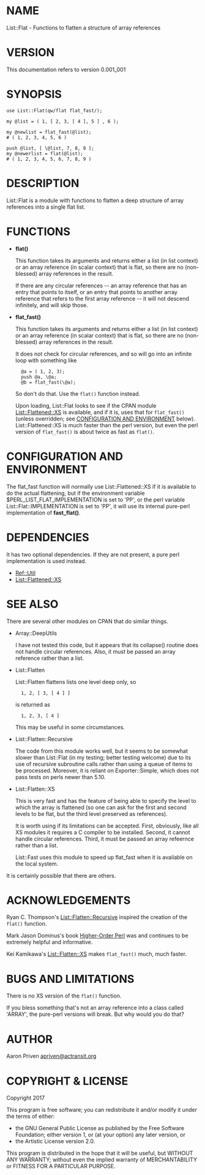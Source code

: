 # NAME

List::Flat - Functions to flatten a structure of array references

# VERSION

This documentation refers to version 0.001\_001

# SYNOPSIS

    use List::Flat(qw/flat flat_fast/);
    
    my @list = ( 1, [ 2, 3, [ 4 ], 5 ] , 6 );
    
    my @newlist = flat_fast(@list);
    # ( 1, 2, 3, 4, 5, 6 )

    push @list, [ \@list, 7, 8, 9 ];
    my @newerlist = flat(@list);
    # ( 1, 2, 3, 4, 5, 6, 7, 8, 9 )

# DESCRIPTION

List::Flat is a module with functions to flatten a deep structure
of array references into a single flat list.

# FUNCTIONS

- **flat()**

    This function takes its arguments and returns either a list (in
    list context) or an array reference (in scalar context) that is
    flat, so there are no (non-blessed) array references in the result.

    If there are any circular references -- an array reference that has
    an entry that points to itself, or an entry that points to another
    array reference that refers to the first array reference -- it will
    not descend infinitely, and will skip those.

- **flat\_fast()**

    This function takes its arguments and returns either a list (in
    list context) or an array reference (in scalar context) that is
    flat, so there are no (non-blessed) array references in the result.

    It does not check for circular references, and so will go into an infinite loop with something
    like

        @a = ( 1, 2, 3);
        push @a, \@a;
        @b = flat_fast(\@a);

    So don't do that. Use the `flat()` function instead.

    Upon loading, List::Flat looks to see if the CPAN module
    [List::Flattened::XS](https://metacpan.org/pod/List::Flattened::XS) is available, and if it
    is, uses that for `flat_fast()` (unless overridden; see [CONFIGURATION AND
    ENVIRONMENT](#configuration-and-environment) below).  List::Flattened::XS
    is much faster than the perl version, but even the perl version of
    `flat_fast()` is about twice as fast as `flat()`.

# CONFIGURATION AND ENVIRONMENT

The flat\_fast function will normally use List::Flattened::XS if it
is available to do the actual flattening, but if the environment
variable $PERL\_LIST\_FLAT\_IMPLEMENTATION is set to 'PP', or the perl
variable List::Flat::IMPLEMENTATION is set to 'PP', it will use its
internal pure-perl implementation of **fast\_flat()**.

# DEPENDENCIES

It has two optional dependencies. If they are not present, a pure
perl implementation is used instead.

- [Ref::Util](https://metacpan.org/pod/Ref::Util)
- [List::Flattened::XS](https://metacpan.org/pod/List::Flattened::XS)

# SEE ALSO

There are several other modules on CPAN that do similar things.

- Array::DeepUtils

    I have not tested this code, but it appears that its collapse()
    routine does not handle circular references.  Also, it must be
    passed an array reference rather than a list.

- List::Flatten

    List::Flatten flattens lists one level deep only, so

        1, 2, [ 3, [ 4 ] ]

    is returned as 

        1, 2, 3, [ 4 ]

    This may be useful in some circumstances.

- List::Flatten::Recursive

    The code from this module works well, but it seems to be somewhat
    slower than List::Flat (in my testing; better testing welcome) 
    due to its use of recursive subroutine calls
    rather than using a queue of items to be processed.  Moreover, it
    is reliant on Exporter::Simple, which does not pass tests on perls
    newer than 5.10.

- List::Flatten::XS

    This is very fast and has the feature of being able to specify the 
    level to which the array is flattened (so one can ask for the first and second
    levels to be flat, but the third level preserved as references).

    It is worth using if its limitations can be accepted. First,
    obviously, like all XS modules it requires a C compiler to be
    installed. Second, it cannot handle circular references. Third, it
    must be passed an array refeernce rather than a list.

    List::Fast uses this module to speed up flat\_fast when it is available on the
    local system.

It is certainly possible that there are others.

# ACKNOWLEDGEMENTS

Ryan C. Thompson's [List::Flatten::Recursive](https://metacpan.org/pod/List::Flatten::Recursive) 
inspired the creation of the `flat()` function.

Mark Jason Dominus's book [Higher-Order Perl](http://hop.perl.plover.com) 
was and continues to be extremely helpful and informative.  

Kei Kamikawa's [List::Flatten::XS](https://metacpan.org/pod/List::Flatten::XS) makes `flat_fast()`
much, much faster.

# BUGS AND LIMITATIONS

There is no XS version of the `flat()` function.

If you bless something that's not an array reference into a class called
'ARRAY', the pure-perl versions will break. But why would you do that?

# AUTHOR

Aaron Priven <apriven@actransit.org>

# COPYRIGHT & LICENSE

Copyright 2017

This program is free software; you can redistribute it and/or modify it
under the terms of either:

- the GNU General Public License as published by the Free
Software Foundation; either version 1, or (at your option) any
later version, or
- the Artistic License version 2.0.

This program is distributed in the hope that it will be useful, but
WITHOUT  ANY WARRANTY; without even the implied warranty of
MERCHANTABILITY or  FITNESS FOR A PARTICULAR PURPOSE.

